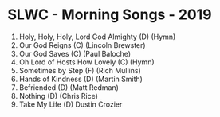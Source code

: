 # SLWC - Morning Songs - 2019

1. Holy, Holy, Holy, Lord God Almighty (D) (Hymn)
1. Our God Reigns (C) (Lincoln Brewster)
1. Our God Saves (C) (Paul Baloche)
1. Oh Lord of Hosts How Lovely (C) (Hymn)
1. Sometimes by Step (F) (Rich Mullins)
1. Hands of Kindness (D) (Martin Smith)
1. Befriended (D) (Matt Redman)
1. Nothing (D) (Chris Rice)
1. Take My Life (D) Dustin Crozier
